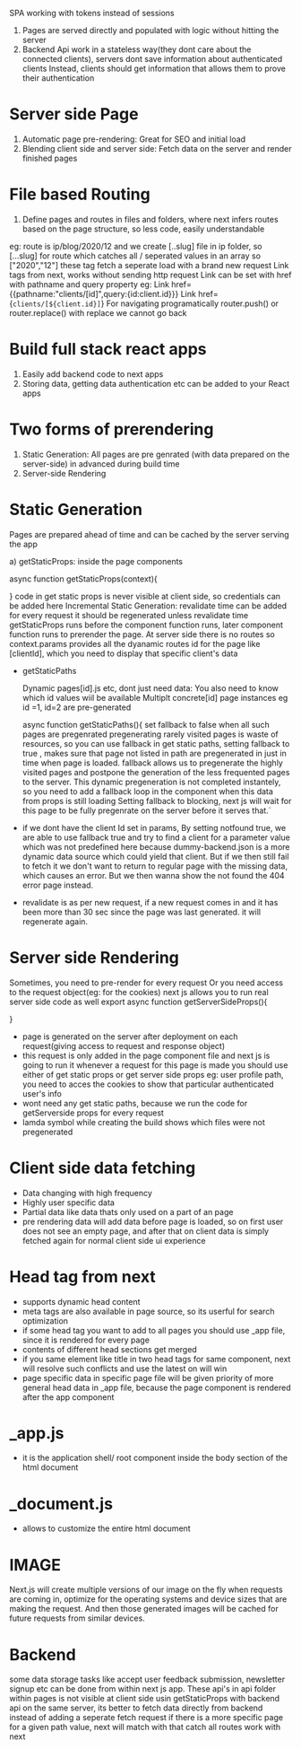 SPA working with tokens instead of sessions

1. Pages are served directly and populated with logic without hitting the server
2. Backend Api work in a stateless way(they dont care about the connected clients), servers dont save information about authenticated clients
   Instead, clients should get information that allows them to prove their authentication

# Server side Page

1. Automatic page pre-rendering: Great for SEO and initial load
2. Blending client side and server side: Fetch data on the server and render finished pages

# File based Routing

1. Define pages and routes in files and folders, where next infers routes based on the page structure, so less code, easily understandable

eg: route is ip/blog/2020/12
and we create [..slug] file in ip folder, so
[...slug] for route which catches all / seperated values in an array so ["2020","12"]
<a> these tag fetch a seperate load with a brand new request
Link tags from next, works without sending http request
Link can be set with href with pathname and query property
eg: Link href={{pathname:"clients/[id]",query:{id:client.id}}}
Link href={`clients/[${client.id}]`}
For navigating programatically
router.push() or router.replace()
with replace we cannot go back

# Build full stack react apps

1. Easily add backend code to next apps
2. Storing data, getting data authentication etc can be added to your React apps

# Two forms of prerendering

1. Static Generation: All pages are pre genrated (with data prepared on the server-side) in advanced during build time
2. Server-side Rendering

# Static Generation

Pages are prepared ahead of time and can be cached by the server serving the app

a) getStaticProps: inside the page components

async function getStaticProps(context){

}
code in get static props is never visible at client side, so credentials can be added here
Incremental Static Generation: revalidate time can be added
for every request it should be regenerated unless revalidate time
getStaticProps runs before the component function runs, later component function runs to prerender the page. At server side there is no routes so context.params provides all the dyanamic routes id for the page like [clientId], which you need to display that specific client's data

- getStaticPaths

  Dynamic pages[id].js etc, dont just need data: You also need to know which id values wiil be available
  Multiplt concrete[id] page instances eg id =1, id=2 are pre-generated

  async function getStaticPaths(){
  set fallback to false when all such pages are pregenrated
  pregenerating rarely visited pages is waste of resources, so you can use fallback in get static paths, setting fallback to true , makes sure that page not listed in path are pregenerated in just in time when page is loaded.
  fallback allows us to pregenerate the highly visited pages and postpone the generation of the less frequented pages to the server. This dynamic pregeneration is not completed instantely, so you need to add a fallback loop in the component when this data from props is still loading
  Setting fallback to blocking, next js will wait for this page to be fully pregenrate on the server before it serves that.`

- if we dont have the client Id set in params, By setting notfound true, we are able to use fallback true and try to find a client for a parameter value
  which was not predefined here because dummy-backend.json is a more dynamic data source
  which could yield that client. But if we then still fail to fetch it we don't want to return to regular page with the missing data, which causes an error.
  But we then wanna show the not found the 404 error page instead.
- revalidate is as per new request, if a new request comes in and it has been more than 30 sec since the page was last generated. it will regenerate again.

# Server side Rendering

Sometimes, you need to pre-render for every request Or you need access to the request object(eg: for the cookies)
next js allows you to run real server side code as well
export async function getServerSideProps(){

}

- page is generated on the server after deployment on each request(giving access to request and response object)
- this request is only added in the page component file and next js is going to run it whenever a request for this page is made
  you should use either of get static props or get server side props
  eg: user profile path, you need to acces the cookies to show that particular authenticated user's info
- wont need any get static paths, because we run the code for getServerside props for every request
- lamda symbol while creating the build shows which files were not pregenerated

# Client side data fetching

- Data changing with high frequency
- Highly user specific data
- Partial data like data thats only used on a part of an page
- pre rendering data will add data before page is loaded, so on first user does not see an empty page, and after that on client data is simply fetched again for normal client side ui experience

# Head tag from next

- supports dynamic head content
- meta tags are also available in page source, so its userful for search optimization
- if some head tag you want to add to all pages you should use \_app file, since it is rendered for every page
- contents of different head sections get merged
- if you same element like title in two head tags for same component, next will resolve such conflicts and use the latest on will win
- page specific data in specific page file will be given priority of more general head data in \_app file, because the page component is rendered after the app component

# \_app.js

- it is the application shell/ root component inside the body section of the html document

# \_document.js

- allows to customize the entire html document

# IMAGE

Next.js will create multiple versions of our image on the fly when requests are coming in,
optimize for the operating systems and device sizes that are making the request.
And then those generated images will be cached for future requests from similar devices.

# Backend

some data storage tasks like accept user feedback submission, newsletter signup etc can be done from within next js app. These api's in api folder within pages is not visible at client side
usin getStaticProps with backend api on the same server, its better to fetch data directly from backend instead of adding a seperate fetch request
if there is a more specific page for a given path value, next will match with that
catch all routes work with next
